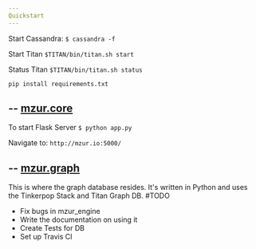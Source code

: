 ```yaml
---
Quickstart
---
```


Start Cassandra: 
`$ cassandra -f`

Start Titan
`$TITAN/bin/titan.sh start`

Status Titan
`$TITAN/bin/titan.sh status`

`pip install requirements.txt`


--
[mzur.core](https://github.com/shehaaz/mzur_backend/tree/master/mzur.core)
--
To start Flask Server
`$ python app.py`

Navigate to:
`http://mzur.io:5000/`


--
[mzur.graph](https://github.com/shehaaz/mzur_backend/tree/master/mzur.graph)
--

This is where the graph database resides. It's written in Python and uses the Tinkerpop Stack and Titan Graph DB. 
#TODO

* Fix bugs in mzur_engine
* Write the documentation on using it
* Create Tests for DB
* Set up Travis CI

